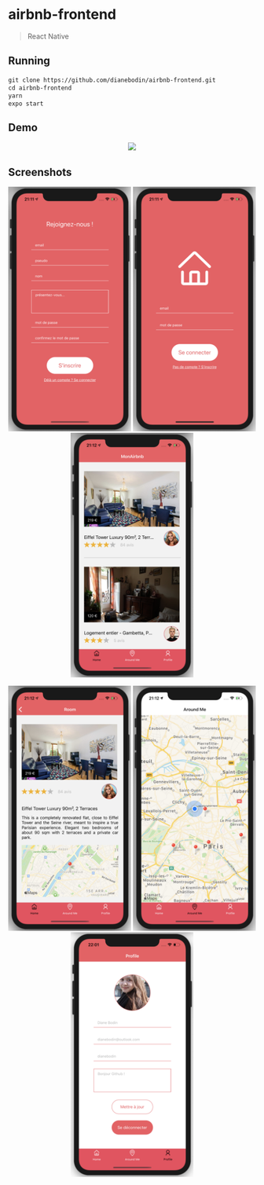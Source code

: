 # airbnb-frontend
  
> React Native
    
## Running
```
git clone https://github.com/dianebodin/airbnb-frontend.git
cd airbnb-frontend
yarn
expo start
```
     
## Demo

<p align="center">
	<img src="https://github.com/dianebodin/airbnb-frontend/blob/master/preview/video.gif" width="400">
</p>

## Screenshots

<p align="center">
  <img src="https://github.com/dianebodin/airbnb-frontend/blob/master/preview/1.png" width="250">
  <img src="https://github.com/dianebodin/airbnb-frontend/blob/master/preview/2.png" width="250">
  <img src="https://github.com/dianebodin/airbnb-frontend/blob/master/view/3.png" width="250">
</p>
<p align="center">
  <img src="https://github.com/dianebodin/airbnb-frontend/blob/master/preview/4.png" width="250">
  <img src="https://github.com/dianebodin/airbnb-frontend/blob/master/preview/5.png" width="250">
  <img src="https://github.com/dianebodin/airbnb-frontend/blob/master/preview/6.png" width="250">
</p>
